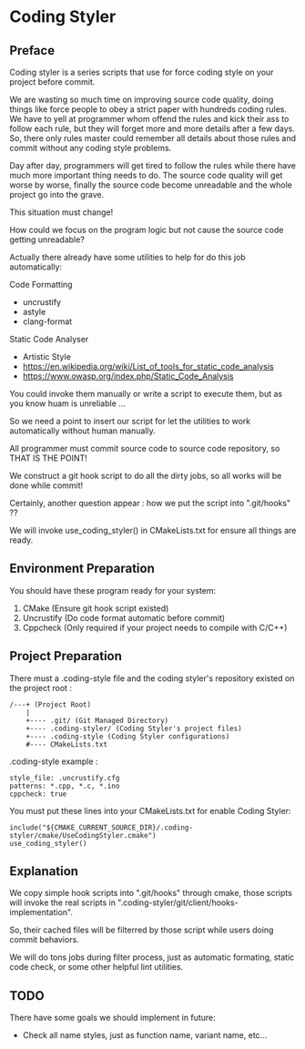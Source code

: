 # Coding Styler

## Preface
Coding styler is a series scripts that use for force coding style on your project before commit.

We are wasting so much time on improving source code quality, doing things like force people to obey a strict paper with hundreds coding rules. We have to yell at programmer whom offend the rules and kick their ass to follow each rule, but they will forget more and more details after a few days. So, there only rules master could remember all details about those rules and commit without any coding style problems. 

Day after day, programmers will get tired to follow the rules while there have much more important thing needs to do. The source code quality will get worse by worse, finally the source code become unreadable and the whole project go into the grave.

This situation must change! 

How could we focus on the program logic but not cause the source code getting unreadable?

Actually there already have some utilities to help for do this job automatically:

Code Formatting
* uncrustify 
* astyle
* clang-format

Static Code Analyser
* Artistic Style
* https://en.wikipedia.org/wiki/List_of_tools_for_static_code_analysis
* https://www.owasp.org/index.php/Static_Code_Analysis

You could invoke them manually or write a script to execute them, but as you know huam is unreliable ...

So we need a point to insert our script for let the utilities to work automatically without human manually.

All programmer must commit source code to source code repository, so THAT IS THE POINT!

We construct a git hook script to do all the dirty jobs, so all works will be done while commit!

Certainly, another question appear : how we put the script into ".git/hooks" ??

We will invoke use_coding_styler() in CMakeLists.txt for ensure all things are ready. 

## Environment Preparation
You should have these program ready for your system:

1. CMake (Ensure git hook script existed)
1. Uncrustify (Do code format automatic before commit)
1. Cppcheck (Only required if your project needs to compile with C/C++)

## Project Preparation
There must a .coding-style file and the coding styler's repository existed on the project root : 

    /---+ (Project Root)
        |
        +---- .git/ (Git Managed Directory)
        +---- .coding-styler/ (Coding Styler's project files)
        +---- .coding-style (Coding Styler configurations)
        #---- CMakeLists.txt
        

.coding-style example :

    style_file: .uncrustify.cfg
    patterns: *.cpp, *.c, *.ino
    cppcheck: true
    
You must put these lines into your CMakeLists.txt for enable Coding Styler:

    include("${CMAKE_CURRENT_SOURCE_DIR}/.coding-styler/cmake/UseCodingStyler.cmake")
    use_coding_styler()
    
## Explanation
We copy simple hook scripts into ".git/hooks" through cmake, those scripts will invoke the real scripts in ".coding-styler/git/client/hooks-implementation". 

So, their cached files will be filterred by those script while users doing commit behaviors.

We will do tons jobs during filter process, just as automatic formating, static code check, or some other helpful lint utilities.   


## TODO

There have some goals we should implement in future:

* Check all name styles, just as function name, variant name, etc...

